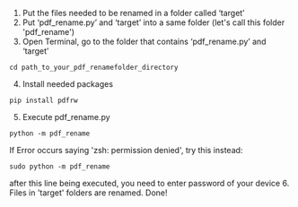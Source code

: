 1. Put the files needed to be renamed in a folder called ‘target’
2. Put ‘pdf_rename.py’ and ‘target’ into a same folder (let's call this folder 'pdf_rename')
3. Open Terminal, go to the folder that contains ‘pdf_rename.py’ and ‘target’
```
cd path_to_your_pdf_renamefolder_directory
```
4. Install needed packages
```
pip install pdfrw
```
5. Execute pdf_rename.py
```
python -m pdf_rename
```
If Error occurs saying 'zsh: permission denied', try this instead:
```
sudo python -m pdf_rename
```
after this line being executed, you need to enter password of your device
6. Files in 'target' folders are renamed. Done!
